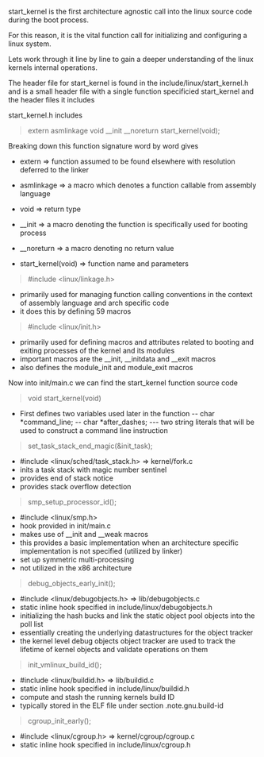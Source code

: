 start_kernel is the first architecture agnostic call into the linux source code during the boot process. 

For this reason, it is the vital function call for initializing and configuring a linux system. 

Lets work through it line by line to gain a deeper understanding of the linux kernels internal operations.

The header file for start_kernel is found in the include/linux/start_kernel.h and is a small header file with a single function specificied start_kernel and the header files it includes 

start_kernel.h includes

> extern asmlinkage void __init __noreturn start_kernel(void);

Breaking down this function signature word by word gives
- extern => function assumed to be found elsewhere with resolution deferred to the linker

- asmlinkage => a macro which denotes a function callable from assembly language

- void => return type

- __init => a macro denoting the function is specifically used for booting process

- __noreturn => a macro denoting no return value

- start_kernel(void) => function name and parameters

> #include <linux/linkage.h>
- primarily used for managing function calling conventions in the context of assembly language and arch specific code
- it does this by defining 59 macros

> #include <linux/init.h>
- primarily used for defining macros and attributes related to booting and exiting processes of the kernel and its modules 
- important macros are the __init, __initdata and __exit macros 
- also defines the module_init and module_exit macros

Now into init/main.c we can find the start_kernel function source code
> void start_kernel(void) 

- First defines two variables used later in the function
-- char *command_line;
-- char *after_dashes;
--- two string literals that will be used to construct a command line instruction

> set_task_stack_end_magic(&init_task);
- #include <linux/sched/task_stack.h> => kernel/fork.c
- inits a task stack with magic number sentinel
- provides end of stack notice 
- provides stack overflow detection

> smp_setup_processor_id();
- #include <linux/smp.h>
- hook provided in init/main.c
- makes use of __init and __weak macros
- this provides a basic implementation when an architecture specific implementation is not specified (utilized by linker)
- set up symmetric multi-processing
- not utilized in the x86 architecture
 
> debug_objects_early_init();
- #include <linux/debugobjects.h> => lib/debugobjects.c
- static inline hook specified in include/linux/debugobjects.h
- initializing the hash bucks and link the static object pool objects into the poll list
- essentially creating the underlying datastructures for the object tracker
- the kernel level debug objects object tracker are used to track the lifetime of kernel objects and validate operations on them

> init_vmlinux_build_id();
- #include <linux/buildid.h> => lib/buildid.c
- static inline hook specified in include/linux/buildid.h 
- compute and stash the running kernels build ID
- typically stored in the ELF file under section .note.gnu.build-id

> cgroup_init_early();
- #include <linux/cgroup.h> => kernel/cgroup/cgroup.c
- static inline hook specified in include/linux/cgroup.h

















